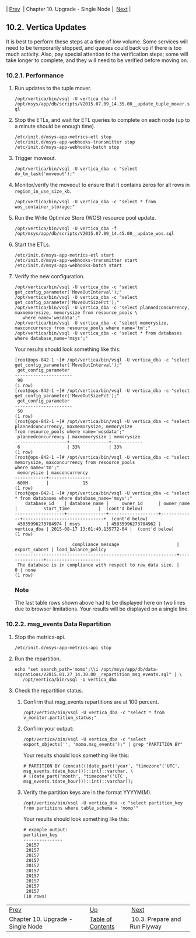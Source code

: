 | [Prev](upgrade.single_node)  | Chapter 10. Upgrade - Single Node |  [Next](upgrade.single_node.configuration.flyway) |

## 10.2. Vertica Updates

It is best to perform these steps at a time of low volume. Some services will need to be temporarily stopped, and queues could back up if there is too much activity. Also, pay special attention to the verification steps; some will take longer to complete, and they will need to be verified before moving on.

### 10.2.1. Performance

1.  Run updates to the tuple mover.

    `/opt/vertica/bin/vsql -U vertica_dba -f /opt/msys/app/db/scripts/V2015.07.09_14.35.00__update_tuple_mover.sql`
2.  Stop the ETLs, and wait for ETL queries to complete on each node (up to a minute should be enough time).

    ```
    /etc/init.d/msys-app-metrics-etl stop
    /etc/init.d/msys-app-webhooks-transmitter stop
    /etc/init.d/msys-app-webhooks-batch stop
    ```

3.  Trigger moveout.

    `/opt/vertica/bin/vsql -U vertica_dba -c "select do_tm_task('moveout');"`
4.  Monitor/verify the moveout to ensure that it contains zeros for all rows in `region_in_use_size_kb`.

    `/opt/vertica/bin/vsql -U vertica_dba -c "select * from wos_container_storage;"`
5.  Run the Write Optimize Store (WOS) resource pool update.

    `/opt/vertica/bin/vsql -U vertica_dba -f /opt/msys/app/db/scripts/V2015.07.09_14.45.00__update_wos.sql`
6.  Start the ETLs.

    ```
    /etc/init.d/msys-app-metrics-etl start
    /etc/init.d/msys-app-webhooks-transmitter start
    /etc/init.d/msys-app-webhooks-batch start
    ```

7.  Verify the new configuration.

    ```
    /opt/vertica/bin/vsql -U vertica_dba -c "select get_config_parameter('MoveOutInterval');"
    /opt/vertica/bin/vsql -U vertica_dba -c "select get_config_parameter('MoveOutSizePct');"
    /opt/vertica/bin/vsql -U vertica_dba -c "select plannedconcurrency, maxmemorysize, memorysize from resource_pools \
       where name='wosdata';"
    /opt/vertica/bin/vsql -U vertica_dba -c "select memorysize, maxconcurrency from resource_pools where name='tm';"
    /opt/vertica/bin/vsql -U vertica_dba -c "select * from databases where database_name='msys';"
    ```

    Your results should look something like this:

    ```
    [root@ops-842-1 ~]# /opt/vertica/bin/vsql -U vertica_dba -c "select get_config_parameter('MoveOutInterval');"
     get_config_parameter
    ----------------------
     90
    (1 row)
    [root@ops-842-1 ~]# /opt/vertica/bin/vsql -U vertica_dba -c "select get_config_parameter('MoveOutSizePct');"
     get_config_parameter
    ----------------------
     50
    (1 row)
    [root@ops-842-1 ~]# /opt/vertica/bin/vsql -U vertica_dba -c "select plannedconcurrency, maxmemorysize, memorysize
    from resource_pools where name='wosdata';"
     plannedconcurrency | maxmemorysize | memorysize
    --------------------+---------------+------------
     6                  | 33%           | 33%
    (1 row)
    [root@ops-842-1 ~]# /opt/vertica/bin/vsql -U vertica_dba -c "select memorysize, maxconcurrency from resource_pools
    where name='tm';"
     memorysize | maxconcurrency
    ------------+----------------
     600M       |             15
    (1 row)
    [root@ops-842-1 ~]# /opt/vertica/bin/vsql -U vertica_dba -c "select * from databases where database_name='msys';"
        database_id    | database_name |     owner_id      | owner_name  |          start_time           |  (cont'd below)
    -------------------+---------------+-------------------+-------------+-------------------------------+  (cont'd below)
     45035996273704974 | msys          | 45035996273704962 | vertica_dba | 2015-08-17 13:01:40.135772-04 |  (cont'd below)
    (1 row)

                          compliance_message                      | export_subnet | load_balance_policy
    --------------------------------------------------------------+---------------+---------------------
     The database is in compliance with respect to raw data size. |             0 | none
    (1 row)
    ```

    ### Note

    The last table rows shown above had to be displayed here on two lines due to browser limitations. Your results will be displayed on a single line.

### 10.2.2. msg_events Data Repartition

1.  Stop the metrics-api.

    `/etc/init.d/msys-app-metrics-api stop`
2.  Run the repartition.

    ```
    echo "set search_path='momo';\\i /opt/msys/app/db/data-migrations/V2015.01.27_14.30.00__repartition_msg_events.sql" | \
       /opt/vertica/bin/vsql -U vertica_dba
    ```

3.  Check the repartition status.

    1.  Confirm that msg_events repartitions are at 100 percent.

        `/opt/vertica/bin/vsql -U vertica_dba -c "select * from v_monitor.partition_status;"`
    2.  Confirm your output:

        `/opt/vertica/bin/vsql -U vertica_dba -c "select export_objects('', 'momo.msg_events');" | grep "PARTITION BY"`

        Your results should look something like this:

        ```
        # PARTITION BY (concat(((date_part('year', "timezone"('UTC', msg_events.tdate_hour)))::int)::varchar, \
        # ((date_part('month', "timezone"('UTC', msg_events.tdate_hour)))::int)::varchar));
        ```

    3.  Verify the partition keys are in the format YYYYM(M).

        `/opt/vertica/bin/vsql -U vertica_dba -c "select partition_key from partitions where table_schema = 'momo'"`

        Your results should look something like this:

        ```
        # example output:
        partition_key
        ---------------
         20157
         20157
         20157
         20157
         20157
         20157
         20157
         20157
         20157
         20157
        (10 rows)
        ```

|     |     |     |
| --- | --- | --- |
| [Prev](upgrade.single_node)  | [Up](upgrade.single_node) |  [Next](upgrade.single_node.configuration.flyway) |
| Chapter 10. Upgrade - Single Node  | [Table of Contents](index) |  10.3. Prepare and Run Flyway |

